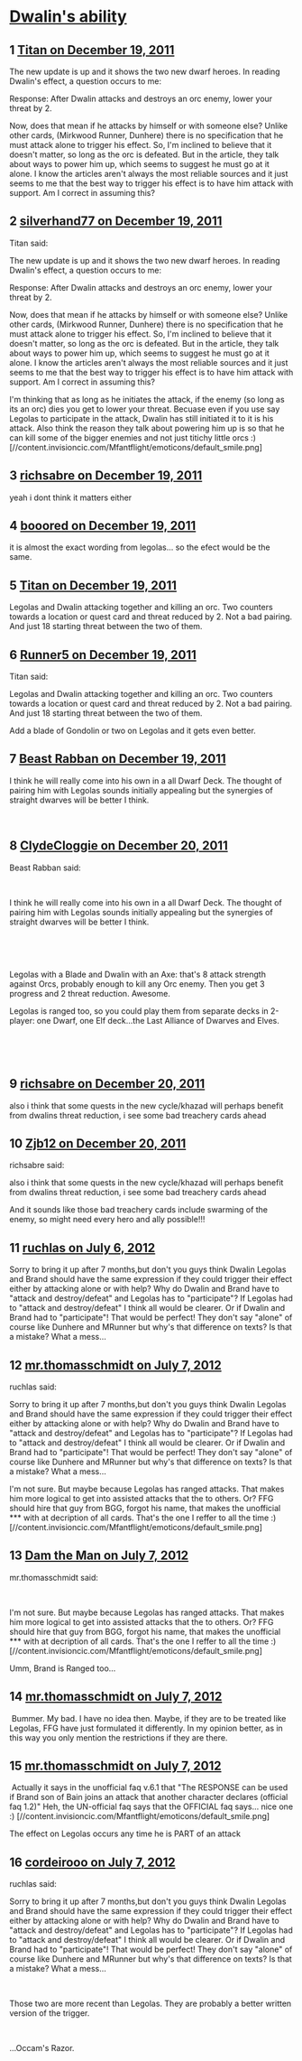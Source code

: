 # [Dwalin&#039;s ability](https://community.fantasyflightgames.com/topic/57800-dwalins-ability/)

## 1 [Titan on December 19, 2011](https://community.fantasyflightgames.com/topic/57800-dwalins-ability/?do=findComment&comment=569377)

The new update is up and it shows the two new dwarf heroes. In reading Dwalin's effect, a question occurs to me:

Response: After Dwalin attacks and destroys an orc enemy, lower your threat by 2.

Now, does that mean if he attacks by himself or with someone else? Unlike other cards, (Mirkwood Runner, Dunhere) there is no specification that he must attack alone to trigger his effect. So, I'm inclined to believe that it doesn't matter, so long as the orc is defeated. But in the article, they talk about ways to power him up, which seems to suggest he must go at it alone. I know the articles aren't always the most reliable sources and it just seems to me that the best way to trigger his effect is to have him attack with support. Am I correct in assuming this?

## 2 [silverhand77 on December 19, 2011](https://community.fantasyflightgames.com/topic/57800-dwalins-ability/?do=findComment&comment=569380)

Titan said:

The new update is up and it shows the two new dwarf heroes. In reading Dwalin's effect, a question occurs to me:

Response: After Dwalin attacks and destroys an orc enemy, lower your threat by 2.

Now, does that mean if he attacks by himself or with someone else? Unlike other cards, (Mirkwood Runner, Dunhere) there is no specification that he must attack alone to trigger his effect. So, I'm inclined to believe that it doesn't matter, so long as the orc is defeated. But in the article, they talk about ways to power him up, which seems to suggest he must go at it alone. I know the articles aren't always the most reliable sources and it just seems to me that the best way to trigger his effect is to have him attack with support. Am I correct in assuming this?



I'm thinking that as long as he initiates the attack, if the enemy (so long as its an orc) dies you get to lower your threat. Becuase even if you use say Legolas to participate in the attack, Dwalin has still initiated it to it is his attack. Also think the reason they talk about powering him up is so that he can kill some of the bigger enemies and not just titichy little orcs :) [//content.invisioncic.com/Mfantflight/emoticons/default_smile.png]

## 3 [richsabre on December 19, 2011](https://community.fantasyflightgames.com/topic/57800-dwalins-ability/?do=findComment&comment=569387)

yeah i dont think it matters either

## 4 [booored on December 19, 2011](https://community.fantasyflightgames.com/topic/57800-dwalins-ability/?do=findComment&comment=569435)

it is almost the exact wording from legolas... so the efect would be the same.

## 5 [Titan on December 19, 2011](https://community.fantasyflightgames.com/topic/57800-dwalins-ability/?do=findComment&comment=569448)

Legolas and Dwalin attacking together and killing an orc. Two counters towards a location or quest card and threat reduced by 2. Not a bad pairing. And just 18 starting threat between the two of them.

## 6 [Runner5 on December 19, 2011](https://community.fantasyflightgames.com/topic/57800-dwalins-ability/?do=findComment&comment=569521)

Titan said:

Legolas and Dwalin attacking together and killing an orc. Two counters towards a location or quest card and threat reduced by 2. Not a bad pairing. And just 18 starting threat between the two of them.



Add a blade of Gondolin or two on Legolas and it gets even better.

## 7 [Beast Rabban on December 19, 2011](https://community.fantasyflightgames.com/topic/57800-dwalins-ability/?do=findComment&comment=569536)

I think he will really come into his own in a all Dwarf Deck. The thought of pairing him with Legolas sounds initially appealing but the synergies of straight dwarves will be better I think.

 

## 8 [ClydeCloggie on December 20, 2011](https://community.fantasyflightgames.com/topic/57800-dwalins-ability/?do=findComment&comment=569606)

Beast Rabban said:

 

I think he will really come into his own in a all Dwarf Deck. The thought of pairing him with Legolas sounds initially appealing but the synergies of straight dwarves will be better I think.

 

 

Legolas with a Blade and Dwalin with an Axe: that's 8 attack strength against Orcs, probably enough to kill any Orc enemy. Then you get 3 progress and 2 threat reduction. Awesome.

Legolas is ranged too, so you could play them from separate decks in 2-player: one Dwarf, one Elf deck...the Last Alliance of Dwarves and Elves. 

 

 

## 9 [richsabre on December 20, 2011](https://community.fantasyflightgames.com/topic/57800-dwalins-ability/?do=findComment&comment=569711)

also i think that some quests in the new cycle/khazad will perhaps benefit from dwalins threat reduction, i see some bad treachery cards ahead

## 10 [Zjb12 on December 20, 2011](https://community.fantasyflightgames.com/topic/57800-dwalins-ability/?do=findComment&comment=569795)

richsabre said:

also i think that some quests in the new cycle/khazad will perhaps benefit from dwalins threat reduction, i see some bad treachery cards ahead



And it sounds like those bad treachery cards include swarming of the enemy, so might need every hero and ally possible!!!

## 11 [ruchlas on July 6, 2012](https://community.fantasyflightgames.com/topic/57800-dwalins-ability/?do=findComment&comment=654607)

Sorry to bring it up after 7 months,but don't you guys think Dwalin Legolas and Brand should have the same expression if they could trigger their effect either by attacking alone or with help? Why do Dwalin and Brand have to "attack and destroy/defeat" and Legolas has to "participate"? If Legolas had to "attack and destroy/defeat" I think all would be clearer. Or if Dwalin and Brand had to "participate"! That would be perfect! They don't say "alone" of course like Dunhere and MRunner but why's that difference on texts? Is that a mistake? What a mess…

## 12 [mr.thomasschmidt on July 7, 2012](https://community.fantasyflightgames.com/topic/57800-dwalins-ability/?do=findComment&comment=654808)

ruchlas said:

Sorry to bring it up after 7 months,but don't you guys think Dwalin Legolas and Brand should have the same expression if they could trigger their effect either by attacking alone or with help? Why do Dwalin and Brand have to "attack and destroy/defeat" and Legolas has to "participate"? If Legolas had to "attack and destroy/defeat" I think all would be clearer. Or if Dwalin and Brand had to "participate"! That would be perfect! They don't say "alone" of course like Dunhere and MRunner but why's that difference on texts? Is that a mistake? What a mess…



I'm not sure. But maybe because Legolas has ranged attacks. That makes him more logical to get into assisted attacks that the to others. Or? FFG should hire that guy from BGG, forgot his name, that makes the unofficial *** with at decription of all cards. That's the one I reffer to all the time :) [//content.invisioncic.com/Mfantflight/emoticons/default_smile.png]

## 13 [Dam the Man on July 7, 2012](https://community.fantasyflightgames.com/topic/57800-dwalins-ability/?do=findComment&comment=654818)

mr.thomasschmidt said:

 

I'm not sure. But maybe because Legolas has ranged attacks. That makes him more logical to get into assisted attacks that the to others. Or? FFG should hire that guy from BGG, forgot his name, that makes the unofficial *** with at decription of all cards. That's the one I reffer to all the time :) [//content.invisioncic.com/Mfantflight/emoticons/default_smile.png]



Umm, Brand is Ranged too…

## 14 [mr.thomasschmidt on July 7, 2012](https://community.fantasyflightgames.com/topic/57800-dwalins-ability/?do=findComment&comment=654823)

 Bummer. My bad. I have no idea then. Maybe, if they are to be treated like Legolas, FFG have just formulated it differently. In my opinion better, as in this way you only mention the restrictions if they are there.

## 15 [mr.thomasschmidt on July 7, 2012](https://community.fantasyflightgames.com/topic/57800-dwalins-ability/?do=findComment&comment=654826)

 Actually it says in the unofficial faq v.6.1 that "The RESPONSE can be used if Brand son of Bain joins an attack that another character declares (official faq 1.2)" Heh, the UN-official faq says that the OFFICIAL faq says… nice one :) [//content.invisioncic.com/Mfantflight/emoticons/default_smile.png]

The effect on Legolas occurs any time he is PART of an attack

## 16 [cordeirooo on July 7, 2012](https://community.fantasyflightgames.com/topic/57800-dwalins-ability/?do=findComment&comment=654856)

ruchlas said:

Sorry to bring it up after 7 months,but don't you guys think Dwalin Legolas and Brand should have the same expression if they could trigger their effect either by attacking alone or with help? Why do Dwalin and Brand have to "attack and destroy/defeat" and Legolas has to "participate"? If Legolas had to "attack and destroy/defeat" I think all would be clearer. Or if Dwalin and Brand had to "participate"! That would be perfect! They don't say "alone" of course like Dunhere and MRunner but why's that difference on texts? Is that a mistake? What a mess…



 

Those two are more recent than Legolas.
They are probably a better written version of the trigger.

 

…Occam's Razor.

